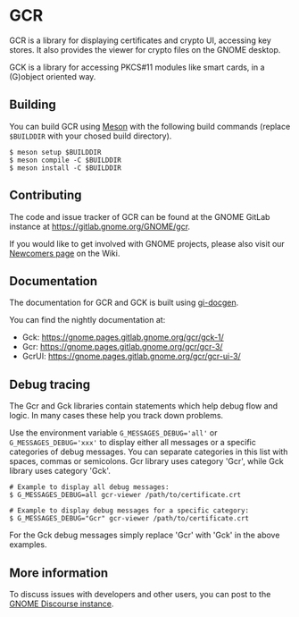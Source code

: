 GCR
===
GCR is a library for displaying certificates and crypto UI, accessing
key stores. It also provides the viewer for crypto files on the GNOME
desktop.

GCK is a library for accessing PKCS#11 modules like smart cards, in a
(G)object oriented way.

Building
--------

You can build GCR using [Meson] with the following build commands (replace
`$BUILDDIR` with your chosed build directory).

```
$ meson setup $BUILDDIR
$ meson compile -C $BUILDDIR
$ meson install -C $BUILDDIR
```

Contributing
------------
The code and issue tracker of GCR can be found at the GNOME GitLab instance at
https://gitlab.gnome.org/GNOME/gcr.

If you would like to get involved with GNOME projects, please also visit our
[Newcomers page] on the Wiki.

Documentation
-------------
The documentation for GCR and GCK is built using [gi-docgen].

You can find the nightly documentation at:

* Gck: https://gnome.pages.gitlab.gnome.org/gcr/gck-1/
* Gcr: https://gnome.pages.gitlab.gnome.org/gcr/gcr-3/
* GcrUI: https://gnome.pages.gitlab.gnome.org/gcr/gcr-ui-3/

Debug tracing
-------------
The Gcr and Gck libraries contain statements which help debug flow
and logic. In many cases these help you track down problems.

Use the environment variable `G_MESSAGES_DEBUG='all'` or
`G_MESSAGES_DEBUG='xxx'` to display either all messages or a specific categories
of debug messages. You can separate categories in this list with spaces, commas
or semicolons. Gcr library uses category 'Gcr', while Gck library uses category
'Gck'.

```
# Example to display all debug messages:
$ G_MESSAGES_DEBUG=all gcr-viewer /path/to/certificate.crt

# Example to display debug messages for a specific category:
$ G_MESSAGES_DEBUG="Gcr" gcr-viewer /path/to/certificate.crt
```

For the Gck debug messages simply replace 'Gcr' with 'Gck' in the above
examples.

More information
----------------
To discuss issues with developers and other users, you can post to the
[GNOME Discourse instance](https://discourse.gnome.org).



[gi-docgen]: https://gnome.pages.gitlab.gnome.org/gi-docgen/
[Meson]: https://mesonbuild.com
[Newcomers page]: https://wiki.gnome.org/TranslationProject/JoiningTranslation

